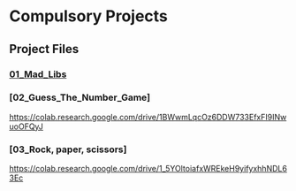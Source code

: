 # Compulsory Projects  

## **Project Files**

### [01_Mad_Libs](https://colab.research.google.com/drive/1v5JF892a6MZNWJ3TdGSEkKhHX-8afuWA) 

### [02_Guess_The_Number_Game]
https://colab.research.google.com/drive/1BWwmLqcOz6DDW733EfxFI9INwuoOFQyJ

### [03_Rock, paper, scissors]
https://colab.research.google.com/drive/1_5YOltoiafxWREkeH9yifyxhhNDL63Ec
